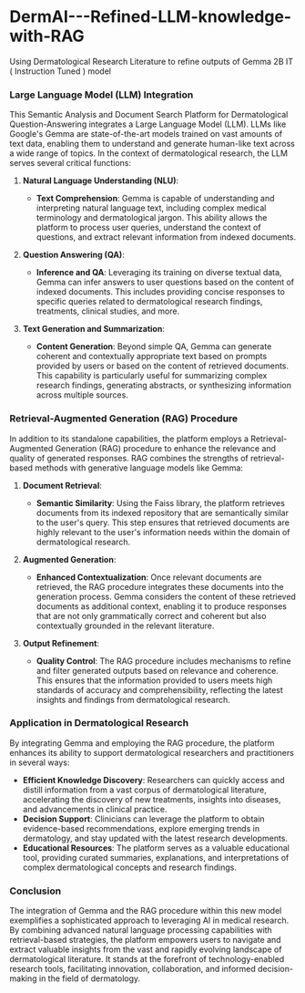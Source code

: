 # DermAI---Refined-LLM-knowledge-with-RAG
Using Dermatological Research Literature to refine outputs of Gemma 2B IT ( Instruction Tuned ) model 


### Large Language Model (LLM) Integration

This Semantic Analysis and Document Search Platform for Dermatological Question-Answering integrates a Large Language Model (LLM). LLMs like Google's Gemma are state-of-the-art models trained on vast amounts of text data, enabling them to understand and generate human-like text across a wide range of topics. In the context of dermatological research, the LLM serves several critical functions:

1. **Natural Language Understanding (NLU)**:
   - **Text Comprehension**: Gemma is capable of understanding and interpreting natural language text, including complex medical terminology and dermatological jargon. This ability allows the platform to process user queries, understand the context of questions, and extract relevant information from indexed documents.

2. **Question Answering (QA)**:
   - **Inference and QA**: Leveraging its training on diverse textual data, Gemma can infer answers to user questions based on the content of indexed documents. This includes providing concise responses to specific queries related to dermatological research findings, treatments, clinical studies, and more.

3. **Text Generation and Summarization**:
   - **Content Generation**: Beyond simple QA, Gemma can generate coherent and contextually appropriate text based on prompts provided by users or based on the content of retrieved documents. This capability is particularly useful for summarizing complex research findings, generating abstracts, or synthesizing information across multiple sources.

### Retrieval-Augmented Generation (RAG) Procedure

In addition to its standalone capabilities, the platform employs a Retrieval-Augmented Generation (RAG) procedure to enhance the relevance and quality of generated responses. RAG combines the strengths of retrieval-based methods with generative language models like Gemma:

1. **Document Retrieval**:
   - **Semantic Similarity**: Using the Faiss library, the platform retrieves documents from its indexed repository that are semantically similar to the user's query. This step ensures that retrieved documents are highly relevant to the user's information needs within the domain of dermatological research.

2. **Augmented Generation**:
   - **Enhanced Contextualization**: Once relevant documents are retrieved, the RAG procedure integrates these documents into the generation process. Gemma considers the content of these retrieved documents as additional context, enabling it to produce responses that are not only grammatically correct and coherent but also contextually grounded in the relevant literature.

3. **Output Refinement**:
   - **Quality Control**: The RAG procedure includes mechanisms to refine and filter generated outputs based on relevance and coherence. This ensures that the information provided to users meets high standards of accuracy and comprehensibility, reflecting the latest insights and findings from dermatological research.

### Application in Dermatological Research

By integrating Gemma and employing the RAG procedure, the platform enhances its ability to support dermatological researchers and practitioners in several ways:
- **Efficient Knowledge Discovery**: Researchers can quickly access and distill information from a vast corpus of dermatological literature, accelerating the discovery of new treatments, insights into diseases, and advancements in clinical practice.
- **Decision Support**: Clinicians can leverage the platform to obtain evidence-based recommendations, explore emerging trends in dermatology, and stay updated with the latest research developments.
- **Educational Resources**: The platform serves as a valuable educational tool, providing curated summaries, explanations, and interpretations of complex dermatological concepts and research findings.

### Conclusion

The integration of Gemma and the RAG procedure within this new model exemplifies a sophisticated approach to leveraging AI in medical research. By combining advanced natural language processing capabilities with retrieval-based strategies, the platform empowers users to navigate and extract valuable insights from the vast and rapidly evolving landscape of dermatological literature. It stands at the forefront of technology-enabled research tools, facilitating innovation, collaboration, and informed decision-making in the field of dermatology.

